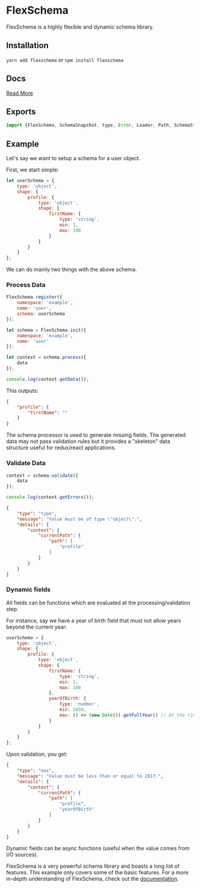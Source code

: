# FlexSchema
FlexSchema is a highly flexible and dynamic schema library.

## Installation
`yarn add flexschema`
or
`npm install flexschema`

## Docs
[Read More](docs/index.md)

## Exports
```js
import {FlexSchema, SchemaSnapshot, type, Error, Loader, Path, SchemaStore, ProcessorStore, Constants} from 'flexschema';
```

## Example
Let's say we want to setup a schema for a user object.

First, we start simple:
```js
let userSchema = {
	type: 'object',
	shape: {
		profile: {
			type: 'object',
			shape: {
				firstName: {
					type: 'string',
					min: 1,
					max: 100
				}
			}
		}
	}
};
```

We can do mainly two things with the above schema.

### Process Data

```js
FlexSchema.register({
	namespace: 'example',
	name: 'user',
	schema: userSchema
});

let schema = FlexSchema.init({
	namespace: 'example',
	name: 'user'
});

let context = schema.process({
	data
});

console.log(context.getData());
```

This outputs:

```json
{
	"profile": {
		"firstName": ""
	}
}
```

The schema processor is used to generate missing fields. The generated data may not pass validation rules but it provides
a "skeleton" data structure useful for redux/react applications.

### Validate Data

```js
context = schema.validate({
	data
});

console.log(context.getErrors());
```

```json
{
	"type": "type",
	"message": "Value must be of type \"object\".",
	"details": {
		"context": {
			"currentPath": {
				"path": [
					"profile"
				]
			}
		}
	}
}
```

### Dynamic fields

All fields can be functions which are evaluated at the processing/validation step.

For instance, say we have a year of birth field that must not allow years beyond the current year:

```js
userSchema = {
	type: 'object',
	shape: {
		profile: {
			type: 'object',
			shape: {
				firstName: {
					type: 'string',
					min: 1,
					max: 100
				},
				yearOfBirth: {
					type: 'number',
					min: 1850,
					max: () => (new Date()).getFullYear() // At the time of writing, it's 2017
				}
			}
		}
	}
};
```

Upon validation, you get:

```json
{
	"type": "max",
	"message": "Value must be less than or equal to 2017.",
	"details": {
		"context": {
			"currentPath": {
				"path": [
					"profile",
					"yearOfBirth"
				]
			}
		}
	}
}
```

Dynamic fields can be async functions (useful when the value comes from I/O sources).

FlexSchema is a very powerful schema library and boasts a long list of features. This example only covers some of the basic
features. For a more in-depth understanding of FlexSchema, check out the [documentation](docs/index.md). 
